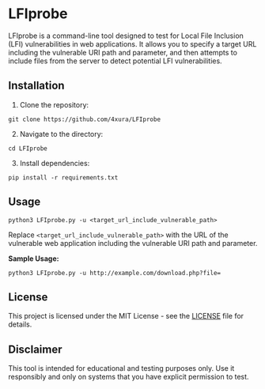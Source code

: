 # LFIprobe 

LFIprobe is a command-line tool designed to test for Local File Inclusion (LFI) vulnerabilities in web applications. It allows you to specify a target URL including the vulnerable URI path and parameter, and then attempts to include files from the server to detect potential LFI vulnerabilities. 

## Installation 

1. Clone the repository:

```
git clone https://github.com/4xura/LFIprobe
```

2. Navigate to the directory: 

```
cd LFIprobe
```

3. Install dependencies:

```
pip install -r requirements.txt
```

## Usage

```
python3 LFIprobe.py -u <target_url_include_vulnerable_path>
```

Replace `<target_url_include_vulnerable_path>` with the URL of the vulnerable web application including the vulnerable URI path and parameter. 

**Sample Usage:**

```
python3 LFIprobe.py -u http://example.com/download.php?file=
```

## License 

This project is licensed under the MIT License - see the [LICENSE](LICENSE) file for details.

## Disclaimer 

This tool is intended for educational and testing purposes only. Use it responsibly and only on systems that you have explicit permission to test.